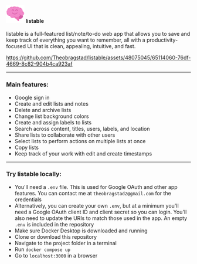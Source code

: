 #### <img src="resources/img/brain.png" width="50px"/> listable

listable is a full-featured list/note/to-do web app that allows you to save and keep track of everything you want to remember, all with a productivity-focused UI that is clean, appealing, intuitive, and fast.

https://github.com/Theobragstad/listable/assets/48075045/65114060-76df-4669-8c82-904b4ca923af


___
### Main features:  
- Google sign in
- Create and edit lists and notes
- Delete and archive lists
- Change list background colors
- Create and assign labels to lists
- Search across content, titles, users, labels, and location
- Share lists to collaborate with other users
- Select lists to perform actions on multiple lists at once
- Copy lists
- Keep track of your work with edit and create timestamps
___
### Try listable locally:  
- You'll need a `.env` file. This is used for Google OAuth and other app features. You can contact me at `theobragstad2@gmail.com` for the credentials
-   Alternatively, you can create your own `.env`, but at a minimum you'll need a Google OAuth client ID and client secret so you can login. You'll also need to update the URIs to match those used in the app. An empty `.env` is included in the repository
- Make sure Docker Desktop is downloaded and running
- Clone or download this repository
- Navigate to the project folder in a terminal
- Run `docker compose up`
- Go to `localhost:3000` in a browser
